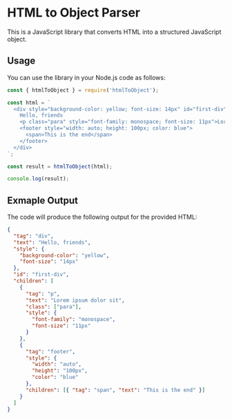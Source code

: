 # HTML to Object Parser

This is a JavaScript library that converts HTML into a structured JavaScript object.

## Usage

You can use the library in your Node.js code as follows:

```javascript
const { htmlToObject } = require('htmlToObject');

const html = `
  <div style="background-color: yellow; font-size: 14px" id="first-div">
    Hello, friends
    <p class="para" style="font-family: monospace; font-size: 11px">Lorem ipsum dolor sit</p>
    <footer style="width: auto; height: 100px; color: blue">
      <span>This is the end</span>
    </footer>
  </div>
`;

const result = htmlToObject(html);

console.log(result);
```
## Exmaple Output

The code will produce the following output for the provided HTML:

```json
{
  "tag": "div",
  "text": "Hello, friends",
  "style": {
    "background-color": "yellow",
    "font-size": "14px"
  },
  "id": "first-div",
  "children": [
    {
      "tag": "p",
      "text": "Lorem ipsum dolor sit",
      "class": ["para"],
      "style": {
        "font-family": "monospace",
        "font-size": "11px"
      }
    },
    {
      "tag": "footer",
      "style": {
        "width": "auto",
        "height": "100px",
        "color": "blue"
      },
      "children": [{ "tag": "span", "text": "This is the end" }]
    }
  ]
}
```